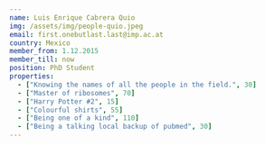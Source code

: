 ```yaml
---
name: Luis Enrique Cabrera Quio
img: /assets/img/people-quio.jpeg
email: first.onebutlast.last@imp.ac.at
country: Mexico
member_from: 1.12.2015
member_till: now
position: PhD Student
properties:
  - ["Knowing the names of all the people in the field.", 30]
  - ["Master of ribosomes", 70]
  - ["Harry Potter #2", 15]
  - ["Colourful shirts", 55]
  - ["Being one of a kind", 110]
  - ["Being a talking local backup of pubmed", 30]
---
```

